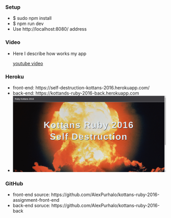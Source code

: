 <h3>Setup</h3>
<ul>
	<li>$ sudo npm install</li>
  <li>$ npm run dev</li>
  <li>Use http://localhost:8080/ address</li>
</ul>

<h3>Video</h3>
<ul>
	<li>
		<p>Here I describe how works my app</p>
		<a href='https://www.youtube.com/embed/DGaTMws-6_Q'>youtube video</a>
	</li>
</ul>

<h3>Heroku</h3>
<ul>
    <li>front-end: https://self-destruction-kottans-2016.herokuapp.com/</li>
    <li>back-end: https://kottands-ruby-2016-back.herokuapp.com</li>
    <li><img src="https://raw.githubusercontent.com/AlexPurhalo/kottans-ruby-2016-back/master/guide/how-it-looks.png"/></li>
</ul>

<h3>GitHub</h3>
<ul>
    <li>front-end source: https://github.com/AlexPurhalo/kottans-ruby-2016-assignment-front-end</li>
    <li>back-end soruce: https://github.com/AlexPurhalo/kottans-ruby-2016-back</li>
</ul>
